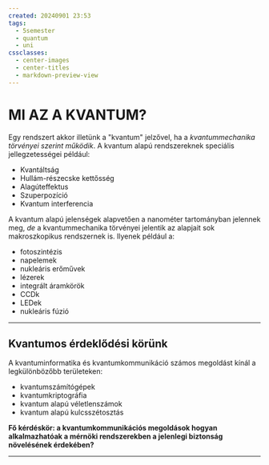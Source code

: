 ```yaml
---
created: 20240901 23:53
tags:
  - 5semester
  - quantum
  - uni
cssclasses:
  - center-images
  - center-titles
  - markdown-preview-view
---
```


# MI AZ A KVANTUM?

Egy rendszert akkor illetünk a "kvantum" jelzővel, ha a *kvantummechanika törvényei szerint működik*. A kvantum alapú rendszereknek speciális jellegzetességei például:

- Kvantáltság
- Hullám-részecske kettősség
- Alagúteffektus
- Szuperpozíció
- Kvantum interferencia

A kvantum alapú jelenségek alapvetően a nanométer tartományban jelennek meg, *de* a kvantummechanika törvényei jelentik az alapjait sok makroszkopikus rendszernek is. Ilyenek például a:

- fotoszintézis
- napelemek
- nukleáris erőművek
- lézerek
- integrált áramkörök
- CCDk
- LEDek
- nukleáris fúzió

---
## Kvantumos érdeklődési körünk

A kvantuminformatika és kvantumkommunikáció számos megoldást kínál a legkülönbözőbb területeken:
- kvantumszámítógépek
- kvantumkriptográfia
- kvantum alapú véletlenszámok
- kvantum alapú kulcsszétosztás

**Fő kérdéskör: a kvantumkommunikációs megoldások hogyan alkalmazhatóak a mérnöki rendszerekben a jelenlegi biztonság növelésének érdekében?**

---

